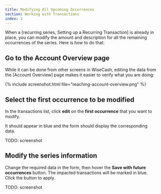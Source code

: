 ```yaml
---
title: Modifying All Upcoming Occurrences
section: Working with Transactions
index: 2
---
```


When a [recurring series, Setting up a Recurring Transaction] is already in place, you can modify the amount and description for all the remaining occurrences of the series. Here is how to do that:

## Go to the Account Overview page

While it can be done from other screens in WiseCash, editing the data from the [Account Overview] page makes it easier to verify what you are doing:

{% include screenshot.html file="reaching-account-overview.png" %}

## Select the first occurrence to be modified

In the transactions list, click **edit** on the **first occurrence** that you want to modify.

It should appear in blue and the form should display the corresponding data.

TODO: screenshot

## Modify the series information

Change the required data in the form, then hover the **Save with future occurrences** button. The impacted transactions will be marked in blue. Click the button to apply.

TODO: screenshot
